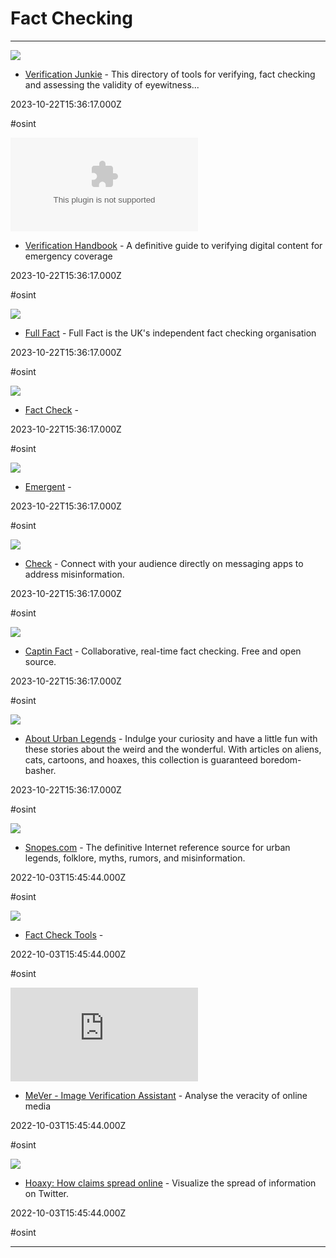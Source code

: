 # Fact Checking

---

![](https://64.media.tumblr.com/avatar_c4abfd47fc47_128.pnj)

- [Verification Junkie](http://verificationjunkie.com) - This directory of tools for verifying, fact checking and assessing the validity of eyewitness...

2023-10-22T15:36:17.000Z

#osint

![](https://rdl.ink/render/http%3A%2F%2Fverificationhandbook.com)

- [Verification Handbook](http://verificationhandbook.com) - A definitive guide to verifying digital content for emergency coverage

2023-10-22T15:36:17.000Z

#osint

![](https://fullfact.org/static/img/share-default.5f7aa12700a5.png)

- [Full Fact](https://fullfact.org) - Full Fact is the UK's independent fact checking organisation

2023-10-22T15:36:17.000Z

#osint

![](https://cdn.factcheck.org/UploadedFiles/FactCheck-200x200.png)

- [Fact Check](http://www.factcheck.org) - 

2023-10-22T15:36:17.000Z

#osint

![](https://rdl.ink/render/http%3A%2F%2Fwww.emergent.info)

- [Emergent](http://www.emergent.info) - 

2023-10-22T15:36:17.000Z

#osint

![](https://assets-global.website-files.com/615df23c67b201abbe36c0d7/6499dbe63e13ea0aaa0e2dac_meedan_check_hero.png)

- [Check](https://meedan.com/check) - Connect with your audience directly on messaging apps to address misinformation.

2023-10-22T15:36:17.000Z

#osint

![](https://captainfact.io/assets/img/banner.jpg)

- [Captin Fact](https://captainfact.io) - Collaborative, real-time fact checking. Free and open source.

2023-10-22T15:36:17.000Z

#osint

![](https://www.liveabout.com/thmb/U9_qtFQqZqvkkgFb3O8y2MW_O6k=/1500x0/filters:no_upscale():max_bytes(150000):strip_icc()/Humor2x-84988190dd274cd2812f6acf71f1d9bc.gif)

- [About Urban Legends](http://urbanlegends.about.com) - Indulge your curiosity and have a little fun with these stories about the weird and the wonderful. With articles on aliens, cats, cartoons, and hoaxes, this collection is guaranteed boredom-basher.

2023-10-22T15:36:17.000Z

#osint

![](https://mediaproxy.snopes.com/width/1200/https://www.snopes.com/tachyon/2019/11/2019-snopes-open-graph-default.png)

- [Snopes.com](https://www.snopes.com) - The definitive Internet reference source for urban legends, folklore, myths, rumors, and misinformation.

2022-10-03T15:45:44.000Z

#osint

![](https://rdl.ink/render/https%3A%2F%2Ftoolbox.google.com%2Ffactcheck%2Fexplorer)

- [Fact Check Tools](https://toolbox.google.com/factcheck/explorer) - 

2022-10-03T15:45:44.000Z

#osint

![](https://rdl.ink/render/https%3A%2F%2Freveal-mklab.iti.gr%2Freveal%2Findex.html)

- [MeVer - Image Verification Assistant](https://reveal-mklab.iti.gr/reveal/index.html) - Analyse the veracity of online media

2022-10-03T15:45:44.000Z

#osint

![](https://hoaxy.osome.iu.edu/assets/images/t_network_square.png)

- [Hoaxy: How claims spread online](https://hoaxy.osome.iu.edu/faq.php) - Visualize the spread of information on Twitter.

2022-10-03T15:45:44.000Z

#osint

---

